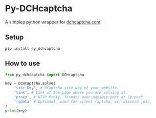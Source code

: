 # Py-DCHcaptcha

A simplep python wrapper for [dchcaptcha.com](https://dchcaptcha.com/).

## Setup
`pip install py_dchcaptcha`

## How to use
```python
from py_dchcaptcha import DCHcaptcha

key = DCHcaptcha.solve(
    'site_key', # HCaptcha site key of your website.
    'link', # Link of the page where you are solving it.
    'proxy', # HTTP Proxy, format: user:pass@ip:port or ip:port
    'rqdata' # Optional, used for silent captcha, ex: discord join.
)
print(key)
```
